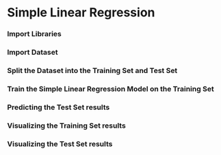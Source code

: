 # Simple Linear Regression

### Import Libraries

### Import Dataset

### Split the Dataset into the Training Set and Test Set

### Train the Simple Linear Regression Model on the Training Set

### Predicting the Test Set results

### Visualizing the Training Set results

### Visualizing the Test Set results
